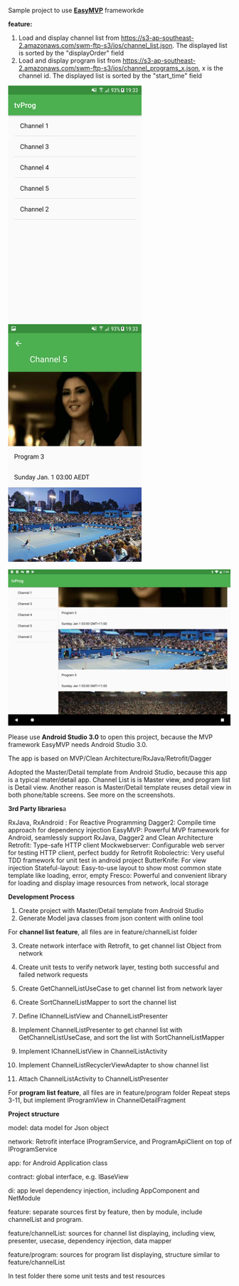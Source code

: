 Sample project to use [**EasyMVP**](https://github.com/6thsolution/EasyMVP) frameworkde

**feature:**
1. Load and display channel list from https://s3-ap-southeast-2.amazonaws.com/swm-ftp-s3/ios/channel_list.json. The displayed list is sorted by the "displayOrder" field
2. Load and display program list from https://s3-ap-southeast-2.amazonaws.com/swm-ftp-s3/ios/channel_programs_x.json, x is the channel id. The displayed list is sorted by the "start_time" field

<img src="https://raw.githubusercontent.com/leonard2014/tvProgram_android/screenshot/screenshot/channel_list.png" width="300"> <img src="https://raw.githubusercontent.com/leonard2014/tvProgram_android/screenshot/screenshot/program_list.png" width="300">

<img src="https://raw.githubusercontent.com/leonard2014/tvProgram_android/screenshot/screenshot/tablet.png" width="500">

Please use **Android Studio 3.0** to open this project, because the MVP framework EasyMVP needs Android Studio 3.0. 

The app is based on MVP/Clean Architecture/RxJava/Retrofit/Dagger

Adopted the Master/Detail template from Android Studio, because this app is a typical mater/detail app. Channel List is is Master view, and program list is Detail view. Another reason is Master/Detail template reuses detail view in both phone/table screens. See more on the screenshots. 

**3rd Party libraries**a

RxJava, RxAndroid : For Reactive Programming
Dagger2: Compile time approach for dependency injection
EasyMVP: Powerful MVP framework for Android, seamlessly support RxJava, Dagger2 and Clean Architecture
Retrofit: Type-safe HTTP client
Mockwebserver: Configurable web server for testing HTTP client, perfect buddy for Retrofit
Robolectric: Very useful TDD framework for unit test in android project
ButterKnife: For view injection
Stateful-layout: Easy-to-use layout to show most common state template like loading, error, empty
Fresco: Powerful and convenient library for loading and display image resources from network, local storage 

**Development Process**

1. Create project with Master/Detail template from Android Studio
2. Generate Model java classes from json content with online tool

For **channel list feature**, all files are in feature/channelList folder

3. Create network interface with Retrofit, to get channel list Object from network

4. Create unit tests to verify network layer, testing both successful and failed network requests

5. Create GetChannelListUseCase to get channel list from network layer

6. Create SortChannelListMapper to sort the channel list 

7. Define IChannelListView and ChannelListPresenter

8. Implement ChannelListPresenter to get channel list with GetChannelListUseCase, and sort the list with SortChannelListMapper

9. Implement IChannelListView in ChannelListActivity

10. Implement ChannelListRecyclerViewAdapter to show channel list

11. Attach ChannelListActivity to ChannelListPresenter

For **program list feature**, all files are in feature/program folder
Repeat steps 3-11, but implement IProgramView in ChannelDetailFragment

**Project structure**

model: data model for Json object

network: Retrofit interface IProgramService, and ProgramApiClient on top of IProgramService  

app: for Android Application class

contract: global interface, e.g. IBaseView

di: app level dependency injection, including AppComponent and NetModule

feature: separate sources first by feature, then by module, include channelList and program.

feature/channelList: sources for channel list displaying, including view, presenter, usecase, dependency injection, data mapper

feature/program: sources for program list displaying, structure similar to feature/channelList

In test folder there some unit tests and test resources 


